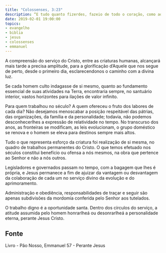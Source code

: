 ```yaml
---
title: "Colossenses, 3:23"
description: “E tudo quanto fizerdes, fazei­o de todo o coração, como ao Senhor, e não aos homens.” - Paulo
date: 2019-02-01 19:00:00
topics: 
- evangelho
- biblia
- jesus
- colossenses
- emmanuel
---
```


A compreensão do serviço do Cristo, entre as criaturas humanas, alcançará
mais tarde a precisa amplitude, para a glorificação d’Aquele que nos segue de perto,
desde o primeiro dia, esclarecendo­nos o caminho com a divina luz.

Se cada homem culto indagasse de si mesmo, quanto ao fundamento
essencial de suas atividades na Terra, encontraria sempre, no santuário interior,
vastos horizontes para ilações de valor infinito.

Para quem trabalhou no século?
A quem ofereceu o fruto dos labores de cada dia? Não desejamos
menoscabar a posição respeitável das pátrias, das organizações, da família e da
personalidade; todavia, não podemos desconhecer­lhes a expressão de relatividade
no tempo. No transcurso dos anos, as fronteiras se modificam, as leis evolucionam,
o grupo doméstico se renova e o homem se eleva para destinos sempre mais altos.

Tudo o que representa esforço da criatura foi realização de si mesma, no
quadro de trabalhos permanentes do Cristo. O que temos efetuado nos séculos
constitui benefício ou ofensa a nós mesmos, na obra que pertence ao Senhor e não a
nós outros.

Legisladores e governados passam no tempo, com a bagagem que lhes é
própria, e Jesus permanece a fim de ajuizar da vantagem ou desvantagem da
colaboração de cada um no serviço divino da evolução e do aprimoramento.

Administração e obediência, responsabilidades de traçar e seguir são apenas
subdivisões da mordomia conferida pelo Senhor aos tutelados.

O trabalho digno é a oportunidade santa. Dentro dos círculos do serviço, a
atitude assumida pelo homem honrar­lhe­á ou desonrar­lhe­á a personalidade eterna,
perante Jesus Cristo.



## Fonte
Livro - Pão Nosso, Emmanuel
57 - Perante Jesus
